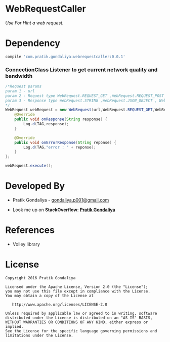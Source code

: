# WebRequestCaller

*Use For Hint a web request.*

Dependency
==========
```groovy
compile 'com.pratik.gondaliya:webrequestcaller:0.0.1'
```

### ConnectionClass Listener to get current network quality and bandwidth
```java
/*Request params
param 1 - url 
param 2 - Request type WebRequest.REQUEST_GET ,WebRequest.REQUEST_POST , WebRequest.REQUEST_PUT, WebRequest.REQUEST_DELETE
param 3 - Response type WebRequest.STRING ,WebRequest.JSON_OBJECT , WebRequesT.JSON_ARRAY (outputed value)
*/
WebRequest webRequest = new WebRequest(url,WebRequest.REQUEST_GET,WebRequest.JSON_OBJECT){
    @Override
    public void onResponse(String response) {
        Log.d(TAG,response);
    }

    @Override
    public void onErrorResponse(String reponse) {
        Log.d(TAG,"error : " + reponse);
    }
};

webRequest.execute();
```

Developed By
============

* Pratik Gondaliya - <gondaliya.p001@gmail.com>
 - Look me up on **StackOverflow**: [**Pratik Gondaliya**](http://stackoverflow.com/users/5944999/pratik-gondaliya)


References
==========
* Volley library

License
=======

    Copyright 2016 Pratik Gondaliya

    Licensed under the Apache License, Version 2.0 (the "License");
    you may not use this file except in compliance with the License.
    You may obtain a copy of the License at

       http://www.apache.org/licenses/LICENSE-2.0

    Unless required by applicable law or agreed to in writing, software
    distributed under the License is distributed on an "AS IS" BASIS,
    WITHOUT WARRANTIES OR CONDITIONS OF ANY KIND, either express or implied.
    See the License for the specific language governing permissions and
    limitations under the License.
